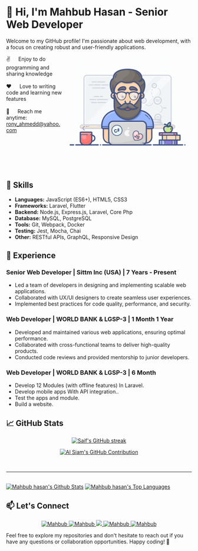 # 👋 Hi, I'm Mahbub Hasan - Senior Web Developer

Welcome to my GitHub profile! I'm passionate about web development, with a focus on creating robust and user-friendly applications. 

<p>
 <img align="right" width="350" src="/assets/programmer.gif" alt="Coding gif" />
  
 ✌️ &emsp; Enjoy to do programming and sharing knowledge <br/><br/>
 ❤️ &emsp; Love to writing code and learning new features<br/><br/>
 📧 &emsp; Reach me anytime: rony_ahmedd@yahoo.com<br/><br/>

</p>
<br />
<br/>
<br/>
<br/>

## 🚀 Skills

- **Languages:** JavaScript (ES6+), HTML5, CSS3
- **Frameworks:** Laravel, Flutter
- **Backend:** Node.js, Express.js, Laravel, Core Php
- **Database:** MySQL, PostgreSQL
- **Tools:** Git, Webpack, Docker
- **Testing:** Jest, Mocha, Chai
- **Other:** RESTful APIs, GraphQL, Responsive Design

## 💼 Experience

### Senior Web Developer | Sittm Inc (USA) | 7 Years - Present

- Led a team of developers in designing and implementing scalable web applications.
- Collaborated with UX/UI designers to create seamless user experiences.
- Implemented best practices for code quality, performance, and security.

### Web Developer | WORLD BANK & LGSP-3 |  1 Month  1 Year

- Developed and maintained various web applications, ensuring optimal performance.
- Collaborated with cross-functional teams to deliver high-quality products.
- Conducted code reviews and provided mentorship to junior developers.

### Web Developer | WORLD BANK & LGSP-3 | 6 Month

- Develop 12 Modules (with offline features) In Laravel.
- Develop mobile apps With API integration..
- Test the apps and module.
- Build a website.



## 📈 GitHub Stats


<p align="center">
  <a href="https://github.com/rony53">
    <img src="https://github-readme-streak-stats.herokuapp.com/?user=rony53&theme=radical&border=7F3FBF&background=0D1117" alt="Saif's GitHub streak"/>
  </a>
</p>

<p align="center">
  <a href="https://github.com/rony53">
    <img src="https://github-profile-summary-cards.vercel.app/api/cards/profile-details?username=rony53&theme=radical" alt="Al Siam's GitHub Contribution"/>
  </a>
</p>
<br/>
<hr/>
<br/>
<a> 
    <a href="https://github.com/rony53"><img alt="Mahbub hasan's Github Stats" src="https://denvercoder1-github-readme-stats.vercel.app/api?username=rony53&show_icons=true&count_private=true&theme=aura&border_color=7F3FBF&bg_color=0D1117&title_color=F85D7F&icon_color=F8D866" height="192px" width="49.5%"/></a>
  <a href="https://github.com/rony53"><img alt="Mahbub hasan's Top Languages" src="https://denvercoder1-github-readme-stats.vercel.app/api/top-langs/?username=rony53&langs_count=8&layout=compact&theme=aura&border_color=7F3FBF&bg_color=0D1117&title_color=F85D7F&icon_color=F8D866" height="192px" width="49.5%"/></a>
  <br/>
</a>


## 📫 Let's Connect

<p align="center">
 <a href="https://ronbd.com" target="blank">
  <img src="https://img.shields.io/badge/Website-DC143C?style=for-the-badge&logo=medium&logoColor=white" alt="Mahbub" />
 </a>
 <a href="https://www.linkedin.com/in/mahbub-hasan-2b635650" target="_blank">
  <img src="https://img.shields.io/badge/LinkedIn-0077B5?style=for-the-badge&logo=linkedin&logoColor=white" alt="Mahbub"/>
 </a>
 <a href="https://twitter.com/Mahbub53" target="_blank">
  <img src="https://img.shields.io/badge/Twitter-1DA1F2?style=for-the-badge&logo=twitter&logoColor=white" />
 </a>
 <a href="https://www.instagram.com/rony_ahmedd/" target="_blank">
  <img src="https://img.shields.io/badge/Instagram-fe4164?style=for-the-badge&logo=instagram&logoColor=white" alt="Mahbub" />
 </a> 
 <a href="https://www.facebook.com/mahbub.hasan.121/" target="_blank">
  <img src="https://img.shields.io/badge/Facebook-20BEFF?&style=for-the-badge&logo=facebook&logoColor=white" alt="Mahbub"  />
  </a> 
</p>

Feel free to explore my repositories and don't hesitate to reach out if you have any questions or collaboration opportunities. Happy coding! 🚀
